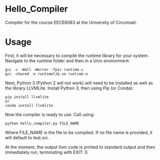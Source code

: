 # Hello_Compiler
Compiler for the course EECE6083 at the University of Cincinnati.

# Usage
First, it will be necessary to compile the runtime library for your system. Navigate to the runtime folder and then in a Unix environment:

```
gcc -c -Wall -Werror -fpic runtime.c
gcc -shared -o runtimelib.so runtime.o
```

Next, Python 3 (Python 2 will not work) will need to be installed as well as the library LLVMLite. Install Python 3, then using Pip (or Conda):

```
pip install llvmlite
or
conda install llvmlite
```

Now the compiler is ready to use. Call using:

```
python hello_compiler.py FILE_NAME
```

Where FILE_NAME is the file to be compiled. If no file name is provided, it will default to test.src.

At the moment, the output llvm code is printed to standard output and then immediately run, terminating with EXIT: 0.
